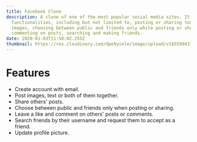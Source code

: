 ```yaml
---
title: Facebook Clone
description: A clone of one of the most popular social media sites. It has
  functionalities, including but not limited to, posting or sharing text and
  images, choosing between public and friends only while posting or sharing,
  commenting on posts, searching and making friends.
date: 2020-01-03T11:50:02.255Z
thumbnail: https://res.cloudinary.com/dpe9ysnle/image/upload/v1655994371/portfolio/images/colors_yck1fa.png
---
```


# Features

- Create account with email.
- Post images, text or both of them together.
- Share others' posts.
- Choose between public and friends only when posting or sharing.
- Leave a like and comment on others' posts or comments.
- Search friends by their username and request them to accept as a friend.
- Update profile picture.
